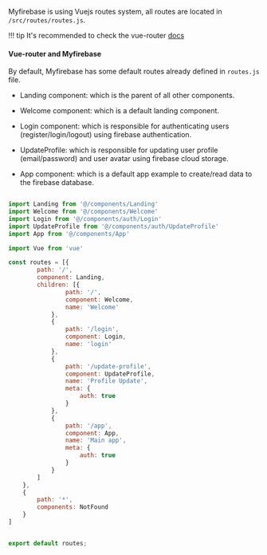 Myfirebase is using Vuejs routes system, all routes are located in `/src/routes/routes.js`.

!!! tip 
    It's recommended to check the vue-router [docs](https://router.vuejs.org/en/)

#### Vue-router and Myfirebase

By default, Myfirebase has some default routes already defined in `routes.js` file.

- Landing component: which is the parent of all other components.

- Welcome component: which is a default landing component.

- Login component: which is responsible for authenticating users (register/login/logout) using firebase authentication.

- UpdateProfile: which is responsible for updating user profile (email/password) and user avatar using firebase cloud storage.

- App component: which is a default app example to create/read data to the firebase database.

```javascript

import Landing from '@/components/Landing'
import Welcome from '@/components/Welcome'
import Login from '@/components/auth/Login'
import UpdateProfile from '@/components/auth/UpdateProfile'
import App from '@/components/App'

import Vue from 'vue'

const routes = [{
        path: '/',
        component: Landing,
        children: [{
                path: '/',
                component: Welcome,
                name: 'Welcome'
            },
            {
                path: '/login',
                component: Login,
                name: 'login'
            },
            {
                path: '/update-profile',
                component: UpdateProfile,
                name: 'Profile Update',
                meta: {
                    auth: true
                }
            },
            {
                path: '/app',
                component: App,
                name: 'Main app',
                meta: {
                    auth: true
                }
            }
        ]
    },
    {
        path: '*',
        components: NotFound
    }
]


export default routes;
```